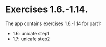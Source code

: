 # Exercises 1.6.-1.14.

The app contains exercises 1.6.-1.14 for part1:
- 1.6: unicafe step1
- 1.7: unicafe step2
